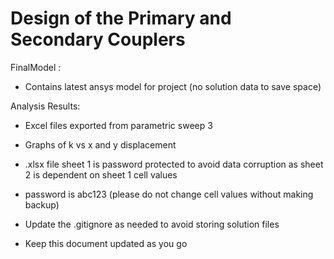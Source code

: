# Design of the Primary and Secondary Couplers

FinalModel :
- Contains latest ansys model for project (no solution data to save space)

Analysis Results:
- Excel files exported from parametric sweep 3
- Graphs of k vs x and y displacement
- .xlsx file sheet 1 is password protected to avoid data corruption as sheet 2 is dependent on sheet 1 cell values
- password is abc123 (please do not change cell values without making backup)


- Update the .gitignore as needed to avoid storing solution files
- Keep this document updated as you go
